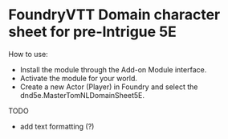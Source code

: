 # FoundryVTT Domain character sheet for pre-Intrigue 5E

How to use:
* Install the module through the Add-on Module interface.
* Activate the module for your world.
* Create a new Actor (Player) in Foundry and select the dnd5e.MasterTomNLDomainSheet5E.

TODO
* add text formatting (?)
